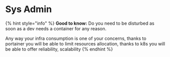 # Sys Admin

{% hint style="info" %}
**Good to know:** Do you need to be disturbed as soon as a dev needs a container for any reason.

Any way your infra consumption is one of your concerns, thanks to portainer you will be able to limit resources allocation, thanks to k8s you will be able to offer reliability, scalability
{% endhint %}
